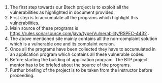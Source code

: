 1. The first step towards our Btech project is to exploit all the vulnerabilities as highlighted in document provided.
2. First step is to accumulate all the programs which highlight this vulnerabilities.
3. Main source of these programs is https://rules.sonarsource.com/java/type/Vulnerability/RSPEC-4432 .
4. The above mentioned site mainly contains all the non-complaint solution which is a vulnerable one and its complaint version.
5. Once all the programs have been collected they have to accumulated in an application program which contains all these vulnerable codes.
6. Before starting the building of application program. The BTP project mentor has to be briefed about the source of the programs.
7. Furthur briefing of the project is to be taken from the instructor before proceeding.
